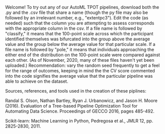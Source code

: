 Welcome! To try out any of our AutoML TPOT pipelines, download both the .py and the .csv file that share a name (though the py file may also be followed by an irrelevant number, e.g., "extentpc3"). Edit the code (as needed) such that the column you are 
attempting to assess corresponds with the appropriate column in the csv. If a file name is followed by "classify," it means that the 100-point scale across which the participant identified themselves was bifurcated into the group above the average value and the group below the average value for that particular scale. If a file name is followed by "pole," it means that individuals approaching the either end of the distribution on the 100-point scale were compared against each other. (As of November, 2020, many of these files haven't yet been uploaded.) Recommendation: vary the random seed frequently to get a feel for the range of
outcomes, keeping in mind the the CV score commented into the code signifies the average value that the particular pipeline was able to achieve on the dataset.


Sources, references, and tools used in the creation of these piplines:

Randal S. Olson, Nathan Bartley, Ryan J. Urbanowicz, and Jason H. Moore (2016). Evaluation of a Tree-based Pipeline Optimization Tool for Automating Data Science. Proceedings of GECCO 2016, pages 485-492.

Scikit-learn: Machine Learning in Python, Pedregosa et al., JMLR 12, pp. 2825-2830, 2011.
